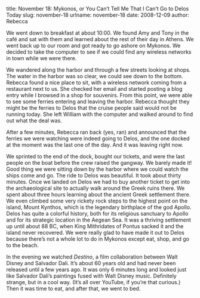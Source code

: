 title: November 18: Mykonos, or You Can&#x02bc;t Tell Me That I Can&#x02bc;t Go to Delos Today
slug: november-18
urlname: november-18
date: 2008-12-09
author: Rebecca

We went down to breakfast at about 10:00. We found Amy and Tony in the
caf&eacute; and sat with them and learned about the rest of their day in Athens.
We went back up to our room and got ready to go ashore on Mykonos. We decided to
take the computer to see if we could find any wireless networks in town while we
were there.

We wandered along the harbor and through a few streets looking at shops. The
water in the harbor was so clear, we could see down to the bottom. Rebecca found
a nice place to sit, with a wireless network coming from a restaurant next to
us. She checked her email and started posting a blog entry while I browsed in a
shop for souvenirs. From this point, we were able to see some ferries entering
and leaving the harbor. Rebecca thought they might be the ferries to Delos that
the cruise people said would not be running today. She left William with the
computer and walked around to find out what the deal was.

After a few minutes, Rebecca ran back (yes, ran) and announced that the ferries
we were watching were indeed going to Delos, and the one docked at the moment
was the last one of the day. And it was leaving right now.

We sprinted to the end of the dock, bought our tickets, and were the last people
on the boat before the crew raised the gangway. We barely made it! Good thing we
were sitting down by the harbor where we could watch the ships come and go. The
ride to Delos was beautiful. It took about thirty minutes. Once we landed on
Delos we had to buy another ticket to get into the archaeological site to
actually walk around the Greek ruins there. We spent about three hours learning
about the ancient Greek settlement there. We even climbed some very rickety rock
steps to the highest point on the island, Mount Kynthos, which is the legendary
birthplace of the god Apollo. Delos has quite a colorful history, both for its
religious sanctuary to Apollo and for its strategic location in the Aegean Sea.
It was a thriving settlement up until about 88 BC, when King Mithridates of
Pontus sacked it and the island never recovered. We were really glad to have
made it out to Delos because there&#x02bc;s not a whole lot to do in Mykonos
except eat, shop, and go to the beach.

In the evening we watched _Destino_, a film collaboration between Walt Disney
and Salvador Dali. It&#x02bc;s about 60 years old and had never been released
until a few years ago. It was only 6 minutes long and looked just like Salvador
Dali&#x02bc;s paintings fused with Walt Disney music. Definitely strange, but in
a cool way. (It&#x02bc;s all over YouTube, if you&#x02bc;re that curious.) Then
it was time to eat, and after that, we went to bed.
